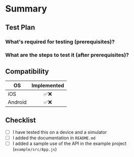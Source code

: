 <!-- Thanks for submitting a pull request! We appreciate you spending the time to work on these changes. Please follow the template so that the reviewers can easily understand what the code changes affect -->

# Summary

<!--
Explain the **motivation** for making this change: here are some points to help you:

* What issues does the pull request solve? Please tag them so that they will get automatically closed once the PR is merged
* What is the feature? (if applicable)
* How did you implement the solution?
* What areas of the library does it impact?
-->

## Test Plan

<!-- Demonstrate the code is solid. Example: The exact commands you ran and their output, screenshots / videos if the pull request changes UI. -->

### What's required for testing (prerequisites)?

### What are the steps to test it (after prerequisites)?

## Compatibility

| OS      | Implemented |
| ------- | :---------: |
| iOS     |    ✅❌     |
| Android |    ✅❌     |

## Checklist

<!-- Check completed item, when applicable, via: [X] -->

- [ ] I have tested this on a device and a simulator
- [ ] I added the documentation in `README.md`
- [ ] I added a sample use of the API in the example project (`example/src/App.js`)
